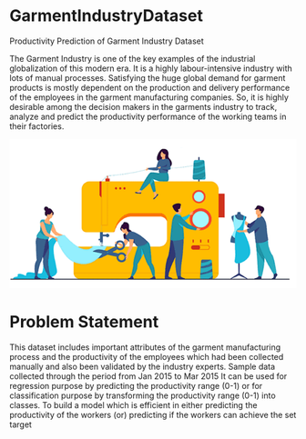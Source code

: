 # GarmentIndustryDataset

Productivity Prediction of Garment Industry Dataset

The Garment Industry is one of the key examples of the industrial globalization of this modern era. It is a highly labour-intensive industry with lots of manual processes. 
Satisfying the huge global demand for garment products is mostly dependent on the production and delivery performance of the employees in the garment manufacturing companies. 
So, it is highly desirable among the decision makers in the garments industry to track, analyze and predict the productivity performance of the working teams in their factories.

![alt text](https://github.com/gayathrig21/GarmentIndustryDataset/blob/main/GarmentIndustry.png?raw=true)


# Problem Statement

This dataset includes important attributes of the garment manufacturing process and the productivity of the employees which had been collected manually and also been validated by the industry experts. 
Sample data collected through the period from Jan 2015 to Mar 2015
It can be used for regression purpose by predicting the productivity range (0-1) or for classification purpose by transforming the productivity range (0-1) into 
classes.
To build a model which is efficient in either
predicting the productivity of the workers 
                                    (or)
predicting if the workers can achieve the set target
